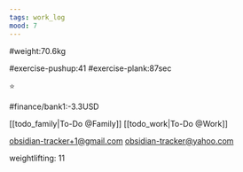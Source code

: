 ```yaml
---
tags: work_log
mood: 7
---
```


#weight:70.6kg

#exercise-pushup:41
#exercise-plank:87sec


⭐

#finance/bank1:-3.3USD

[[todo_family|To-Do @Family]]
[[todo_work|To-Do @Work]]

obsidian-tracker+1@gmail.com
obsidian-tracker@yahoo.com

weightlifting: 11

